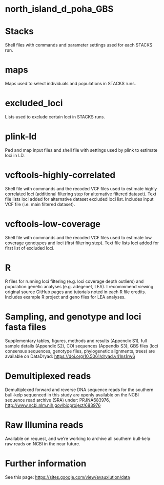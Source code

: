 # north_island_d_poha_GBS

# Stacks
Shell files with commands and parameter settings used for each STACKS run.

# maps
Maps used to select individuals and populations in STACKS runs.

# excluded_loci
Lists used to exclude certain loci in STACKS runs.

# plink-ld
Ped and map input files and shell file with settings used by plink to estimate loci in LD.

# vcftools-highly-correlated
Shell file with commands and the recoded VCF files used to estimate highly correlated loci (additional filtering step for alternative filtered dataset). Text file lists loci added for alternative dataset excluded loci list. Includes input VCF file (i.e. main filtered dataset).

# vcftools-low-coverage
Shell file with commands and the recoded VCF files used to estimate low coverage genotypes and loci (first filtering step). Text file lists loci added for first list of excluded loci.

# R
R files for running loci filtering (e.g. loci coverage depth outliers) and population genetic analyses (e.g. adegenet, LEA). I recommmend viewing original source GitHub pages and tutorials noted in each R file credits. Includes example R project and geno files for LEA analyses.

# Sampling, and genotype and loci fasta files
Supplementary tables, figures, methods and results (Appendix S1), full sample details (Appendix S2), COI sequences (Appendix S3), GBS files (loci consensus sequences, genotype files, phylogenetic alignments, trees) are available on DataDryad: https://doi.org/10.5061/dryad.v41ns1rw6 

# Demultiplexed reads
Demultiplexed forward and reverse DNA sequence reads for the southern bull-kelp sequenced in this study are openly available on the NCBI sequence read archive (SRA) under: PRJNA683976, http://www.ncbi.nlm.nih.gov/bioproject/683976

# Raw Illumina reads
Available on request, and we're working to archive all southern bull-kelp raw reads on NCBI in the near future.

# Further information
See this page: https://sites.google.com/view/evauxlution/data
